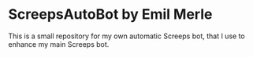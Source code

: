 # ScreepsAutoBot by Emil Merle
This is a small repository for my own automatic Screeps bot, that I use to enhance my main Screeps bot. 
